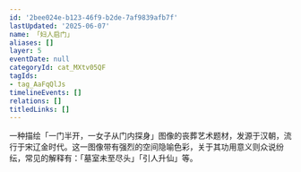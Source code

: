```yaml
---
id: '2bee024e-b123-46f9-b2de-7af9839afb7f'
lastUpdated: '2025-06-07'
name: 「妇人启门」
aliases: []
layer: 5
eventDate: null
categoryId: cat_MXtv05QF
tagIds:
- tag_AaFqQlJs
timelineEvents: []
relations: []
titledLinks: []
---
```

一种描绘「一门半开，一女子从门内探身」图像的丧葬艺术题材，发源于汉朝，流行于宋辽金时代。这一图像带有强烈的空间隐喻色彩，关于其功用意义则众说纷纭，常见的解释有：「墓室未至尽头」「引人升仙」等。
